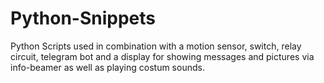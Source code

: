 # Python-Snippets

Python Scripts used in combination with a motion sensor, switch, relay circuit, telegram bot and a display for showing messages and pictures via info-beamer as well as playing costum sounds.
